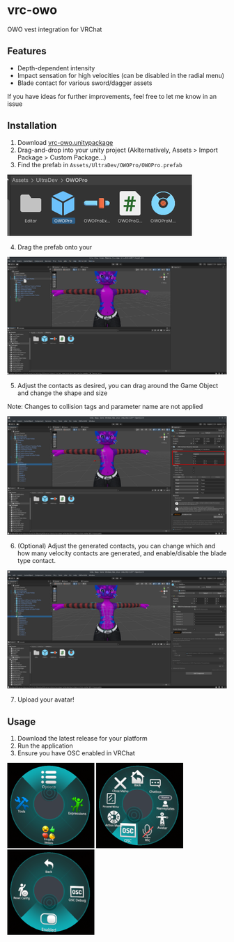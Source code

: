 # vrc-owo
OWO vest integration for VRChat

## Features
- Depth-dependent intensity
- Impact sensation for high velocities (can be disabled in the radial menu)
- Blade contact for various sword/dagger assets

If you have ideas for further improvements, feel free to let me know in an issue

## Installation
1. Download [vrc-owo.unitypackage](https://raw.githubusercontent.com/MrMineO5/vrc-owo/refs/heads/main/vrc-owo.unitypackage)
2. Drag-and-drop into your unity project (Aklternatively, Assets > Import Package > Custom Package...)
3. Find the prefab in `Assets/UltraDev/OWOPro/OWOPro.prefab`

![Prefab Location](images/Prefab.png)

4. Drag the prefab onto your 

![Drag Prefabe onto Avatar](images/AddPrefab.png)

5. Adjust the contacts as desired, you can drag around the Game Object and change the shape and size

Note: Changes to collision tags and parameter name are not applied

![Adjust Contact Position](images/AdjustContacts.png)

6. (Optional) Adjust the generated contacts, you can change which and how many velocity contacts are generated, and enable/disable the blade type contact.

![Adjust Generator](images/AdjustGenerator.png)

7. Upload your avatar!


## Usage
1. Download the latest release for your platform
2. Run the application
3. Ensure you have OSC enabled in VRChat

<img src="images/OSCMain.png" alt="drawing" width="200"/>
<img src="images/OSCOptions.png" alt="drawing" width="200"/>
<img src="images/OSCEnabled.png" alt="drawing" width="200"/>

